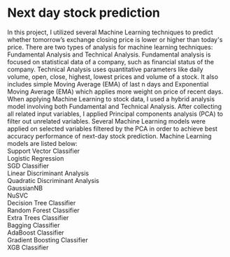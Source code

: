# Next day stock prediction
In this project, I utilized several Machine Learning techniques to predict whether tomorrow’s exchange closing price is lower or higher than today's price. There are two types of analysis for machine learning techniques: Fundamental Analysis and Technical Analysis. Fundamental analysis is focused on statistical data of a company, such as financial status of the company. Technical Analysis uses quantitative parameters like daily volume, open, close, highest, lowest prices and volume of a stock. It also includes simple Moving Average (EMA) of last n days and Exponential Moving Average (EMA) which applies more weight on price of recent days. When applying Machine Learning to stock data, I used a hybrid analysis model involving both Fundamental and Technical Analysis. After collecting all related input variables, I applied Principal components analysis (PCA) to filter out unrelated variables. Several Machine Learning models were applied on selected variables filtered by the PCA in order to achieve best accuracy performance of next-day stock prediction.
Machine Learning models are listed below: <br /> 
Support Vector Classifier <br /> 
Logistic Regression <br /> 
SGD Classifier <br /> 
Linear Discriminant Analysis <br /> 
Quadratic Discriminant Analysis  <br /> 
GaussianNB <br /> 
NuSVC <br /> 
Decision Tree Classifier <br /> 
Random Forest Classifier <br /> 
Extra Trees Classifier <br /> 
Bagging Classifier <br /> 
AdaBoost Classifier <br /> 
Gradient Boosting Classifier <br /> 
XGB Classifier <br /> 
